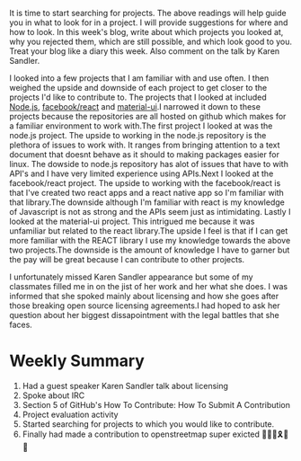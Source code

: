 
It is time to start searching for projects. The above readings will help guide you in what to look for in a project.
I will provide suggestions for where and how to look. In this week's blog, write about which projects you looked at, why you rejected them, which are still possible, and which look good to you. Treat your blog like a diary this week. Also comment on the talk by Karen Sandler.


I looked into a few projects that I am familiar with and use often. I then  weighed the upside  and downside of each project to get closer to the projects I'd like to contribute to. The projects that I looked at included [Node.js](https://github.com/nodejs/nodejs.org/issues), [facebook/react](https://github.com/facebook/react/issues) and  [material-ui](https://github.com/mui-org).I narrowed it down to these projects because the repositories  are all hosted on github which makes for a familiar environment to work with.The first project I looked at was the node.js project.
The upside to working in the node.js repository is the plethora of issues to work with. It ranges from bringing attention to a text document that doesnt behave as it should to making  packages easier for linux. The dowside to node.js repository has alot of issues that have to with API's and I have very limited experience using APIs.Next I looked at the facebook/react project. 
The upside to working with  the facebook/react is that I've created two react apps and a react native app so I'm familiar with that library.The downside  although  I'm familiar with react is my knowledge of Javascript is not as strong and the APIs seem just as intimidating. Lastly I looked at the material-ui project. This intrigued me because it was unfamiliar but related to the react library.The upside I feel is that if I can get more familiar with the REACT library I use my knowledge towards the above two projects.The downside is the amount of knowledge I have to garner but the pay will be great because I can contribute to other projects.

I unfortunately missed Karen Sandler appearance but some of my classmates filled me in on the jist of her work and her what she does. I was informed that she spoked mainly about licensing and how she goes after those breaking open source licensing agreements.I had hoped to ask her question about her biggest dissapointment with the legal battles that she faces. 






# Weekly Summary 
1. Had a guest speaker Karen Sandler talk about licensing
2. Spoke about IRC
3. Section 5 of GitHub's How To Contribute: How To Submit A Contribution
4. Project evaluation activity
5. Started searching for projects to which you would like to contribute.
6. Finally had  made a contribution to openstreetmap  super exicted :confetti_ball::confetti_ball::confetti_ball::reminder_ribbon::tada::tada:

